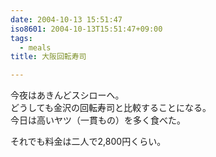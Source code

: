 ```yaml
---
date: 2004-10-13 15:51:47
iso8601: 2004-10-13T15:51:47+09:00
tags:
  - meals
title: 大阪回転寿司

---
```


<div class="entry-body">
  <p>今夜はあきんどスシローへ。<br />
    どうしても金沢の回転寿司と比較することになる。<br />
    今日は高いヤツ（一貫もの）を多く食べた。</p>

  <p>それでも料金は二人で2,800円くらい。</p>
</div>
